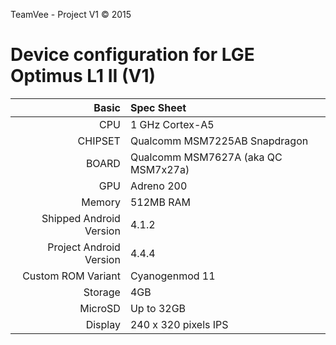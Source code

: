 TeamVee - Project V1 © 2015

Device configuration for LGE Optimus L1 II (V1)
=====================================

Basic   | Spec Sheet
-------:|:-------------------------
CPU     | 1 GHz Cortex-A5
CHIPSET | Qualcomm MSM7225AB Snapdragon
BOARD   | Qualcomm MSM7627A (aka QC MSM7x27a)
GPU     | Adreno 200
Memory  | 512MB RAM
Shipped Android Version | 4.1.2
Project Android Version | 4.4.4
Custom ROM Variant | Cyanogenmod 11
Storage | 4GB
MicroSD | Up to 32GB
Display | 240 x 320 pixels IPS
